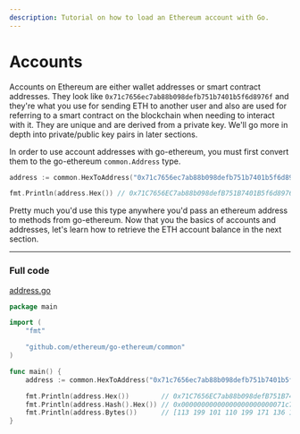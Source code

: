 ```yaml
---
description: Tutorial on how to load an Ethereum account with Go.
---
```


# Accounts

Accounts on Ethereum are either wallet addresses or smart contract addresses. They look like `0x71c7656ec7ab88b098defb751b7401b5f6d8976f` and they're what you use for sending ETH to another user and also are used for referring to a smart contract on the blockchain when needing to interact with it. They are unique and are derived from a private key. We'll go more in depth into private/public key pairs in later sections.

In order to use account addresses with go-ethereum, you must first convert them to the go-ethereum `common.Address` type.

```go
address := common.HexToAddress("0x71c7656ec7ab88b098defb751b7401b5f6d8976f")

fmt.Println(address.Hex()) // 0x71C7656EC7ab88b098defB751B7401B5f6d8976F
```

Pretty much you'd use this type anywhere you'd pass an ethereum address to methods from go-ethereum. Now that you the basics of accounts and addresses, let's learn how to retrieve the ETH account balance in the next section.

---

### Full code

[address.go](https://github.com/miguelmota/ethereum-development-with-go-book/blob/master/code/address.go)

```go
package main

import (
	"fmt"

	"github.com/ethereum/go-ethereum/common"
)

func main() {
	address := common.HexToAddress("0x71c7656ec7ab88b098defb751b7401b5f6d8976f")

	fmt.Println(address.Hex())        // 0x71C7656EC7ab88b098defB751B7401B5f6d8976F
	fmt.Println(address.Hash().Hex()) // 0x00000000000000000000000071c7656ec7ab88b098defb751b7401b5f6d8976f
	fmt.Println(address.Bytes())      // [113 199 101 110 199 171 136 176 152 222 251 117 27 116 1 181 246 216 151 111]
}
```
